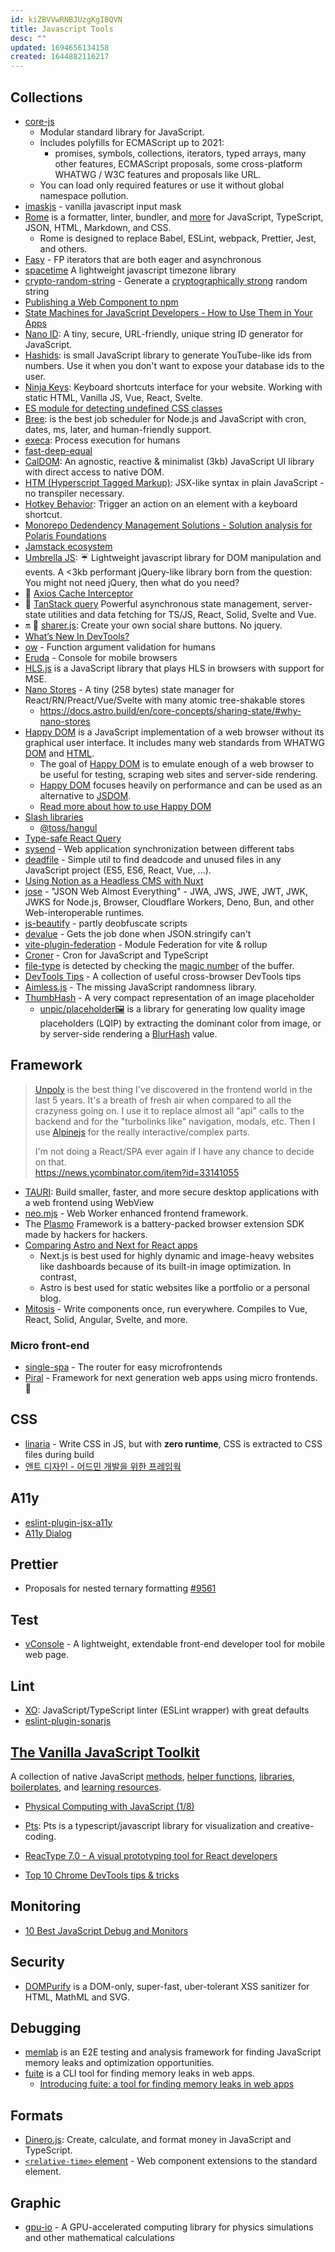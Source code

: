 ```yaml
---
id: kiZBVVwRNBJUzgKgIBQVN
title: Javascript Tools
desc: ""
updated: 1694656134158
created: 1644882116217
---
```


## Collections

- [core-js](https://github.com/zloirock/core-js)
  - Modular standard library for JavaScript.
  - Includes polyfills for ECMAScript up to 2021:
    - promises, symbols, collections, iterators, typed arrays, many other features, ECMAScript proposals, some cross-platform WHATWG / W3C features and proposals like URL.
  - You can load only required features or use it without global namespace pollution.
- [imaskjs](https://github.com/uNmAnNeR/imaskjs) - vanilla javascript input mask
- [Rome](https://github.com/rome/tools) is a formatter, linter, bundler, and [more](https://rome.tools/#philosophy) for JavaScript, TypeScript, JSON, HTML, Markdown, and CSS.
  - Rome is designed to replace Babel, ESLint, webpack, Prettier, Jest, and others.
- [Fasy](https://github.com/getify/fasy) - FP iterators that are both eager and asynchronous
- [spacetime](https://github.com/spencermountain/spacetime) A lightweight javascript timezone library
- [crypto-random-string](https://github.com/sindresorhus/crypto-random-string) - Generate a [cryptographically strong](https://en.wikipedia.org/wiki/Strong_cryptography) random string
- [Publishing a Web Component to npm](https://til.simonwillison.net/npm/publish-web-component)
- [State Machines for JavaScript Developers - How to Use Them in Your Apps](https://blog.openreplay.com/state-machines-for-javascript-developers-how-to-use-them-in-your-apps)
- [Nano ID](https://github.com/ai/nanoid): A tiny, secure, URL-friendly, unique string ID generator for JavaScript.
- [Hashids](https://github.com/niieani/hashids.js): is small JavaScript library to generate YouTube-like ids from numbers. Use it when you don't want to expose your database ids to the user.
- [Ninja Keys](https://github.com/ssleptsov/ninja-keys): Keyboard shortcuts interface for your website. Working with static HTML, Vanilla JS, Vue, React, Svelte.
- [ES module for detecting undefined CSS classes](https://gist.github.com/broofa/7e95aad7ea0f34655428cda9868e7fa3)
- [Bree](https://github.com/breejs/bree): is the best job scheduler for Node.js and JavaScript with cron, dates, ms, later, and human-friendly support.
- [execa](https://github.com/sindresorhus/execa): Process execution for humans
- [fast-deep-equal](https://github.com/epoberezkin/fast-deep-equal)
- [CalDOM](https://github.com/dumijay/CalDom): An agnostic, reactive & minimalist (3kb) JavaScript UI library with direct access to native DOM.
- [HTM (Hyperscript Tagged Markup)](https://github.com/developit/htm): JSX-like syntax in plain JavaScript - no transpiler necessary.
- [Hotkey Behavior](https://github.com/github/hotkey): Trigger an action on an element with a keyboard shortcut.
- [Monorepo Dedendency Management Solutions - Solution analysis for Polaris Foundations](https://docs.google.com/spreadsheets/d/1rxrRTlbNWiLVu-Q5IK7xh5O1FmWcjyAS2XN7jiPrhYM/edit#gid=595095741)
- [Jamstack ecosystem](https://cloudcannon.com/community/jamstack-ecosystem/)
- [Umbrella JS](https://github.com/franciscop/umbrella): ☔ Lightweight javascript library for DOM manipulation and events. A <3kb performant jQuery-like library born from the question: You might not need jQuery, then what do you need?
- 🚀 [Axios Cache Interceptor](https://axios-cache-interceptor.js.org/#/)
- 🤖 [TanStack query](https://github.com/TanStack/query) Powerful asynchronous state management, server-state utilities and data fetching for TS/JS, React, Solid, Svelte and Vue.
- 🔛 🔖 [sharer.js](https://github.com/ellisonleao/sharer.js): Create your own social share buttons. No jquery.
- [What’s New In DevTools?](https://www.smashingmagazine.com/2022/01/devtools-updates-2022/)
- [ow](https://github.com/sindresorhus/ow) - Function argument validation for humans
- [Eruda](https://github.com/liriliri/eruda) - Console for mobile browsers
- [HLS.js](https://github.com/video-dev/hls.js) is a JavaScript library that plays HLS in browsers with support for MSE.
- [Nano Stores](https://github.com/nanostores/nanostores) - A tiny (258 bytes) state manager for React/RN/Preact/Vue/Svelte with many atomic tree-shakable stores
  - https://docs.astro.build/en/core-concepts/sharing-state/#why-nano-stores
- [Happy DOM](https://github.com/capricorn86/happy-dom) is a JavaScript implementation of a web browser without its graphical user interface. It includes many web standards from WHATWG [DOM](https://dom.spec.whatwg.org/) and [HTML](https://html.spec.whatwg.org/multipage/).
  - The goal of [Happy DOM](https://github.com/capricorn86/happy-dom) is to emulate enough of a web browser to be useful for testing, scraping web sites and server-side rendering.
  - [Happy DOM](https://github.com/capricorn86/happy-dom) focuses heavily on performance and can be used as an alternative to [JSDOM](https://github.com/jsdom/jsdom).
  - [Read more about how to use Happy DOM](https://github.com/capricorn86/happy-dom/tree/master/packages/happy-dom)
- [Slash libraries](https://github.com/toss/slash)
  - [@toss/hangul](https://slash.page/libraries/common/hangul/readme.i18n/)
- [Type-safe React Query](https://tkdodo.eu/blog/type-safe-react-query)
- [sysend](https://github.com/jcubic/sysend.js) - Web application synchronization between different tabs
- [deadfile](https://github.com/M-Izadmehr/deadfile) - Simple util to find deadcode and unused files in any JavaScript project (ES5, ES6, React, Vue, ...).
- [Using Notion as a Headless CMS with Nuxt](https://dev.to/trentbrew/using-notion-as-a-headless-cms-with-nuxt-3mk)
- [jose](https://github.com/panva/jose) - "JSON Web Almost Everything" - JWA, JWS, JWE, JWT, JWK, JWKS for Node.js, Browser, Cloudflare Workers, Deno, Bun, and other Web-interoperable runtimes.
- [js-beautify](https://github.com/beautify-web/js-beautify) - partly deobfuscate scripts
- [devalue](https://github.com/Rich-Harris/devalue) - Gets the job done when JSON.stringify can't
- [vite-plugin-federation](https://github.com/originjs/vite-plugin-federation) - Module Federation for vite & rollup
- [Croner](https://github.com/Hexagon/croner) - Cron for JavaScript and TypeScript
- [file-type](https://github.com/sindresorhus/file-type) is detected by checking the [magic number](<https://en.wikipedia.org/wiki/Magic_number_(programming)#Magic_numbers_in_files>) of the buffer.
- [DevTools Tips](https://devtoolstips.org/) - A collection of useful cross-browser DevTools tips
- [Aimless.js](https://github.com/ChrisCavs/aimless.js) - The missing JavaScript randomness library.
- [ThumbHash](https://github.com/evanw/thumbhash) - A very compact representation of an image placeholder
  - [unpic/placeholder🖼️](https://github.com/ascorbic/unpic-placeholder) is a library for generating low quality image placeholders (LQIP) by extracting the dominant color from image, or by server-side rendering a [BlurHash](https://blurha.sh/) value.

## Framework

> [Unpoly](https://demo.unpoly.com/) is the best thing I've discovered in the frontend world in the last 5 years. It's a breath of fresh air when compared to all the crazyness going on.
> I use it to replace almost all "api" calls to the backend and for the "turbolinks like" navigation, modals, etc. Then I use [Alpinejs](https://alpinejs.dev/) for the really interactive/complex parts.
>
> I'm not doing a React/SPA ever again if I have any chance to decide on that.  
> https://news.ycombinator.com/item?id=33141055

- [TAURI](https://github.com/tauri-apps/tauri): Build smaller, faster, and more secure desktop applications with a web frontend using WebView
- [neo.mjs](https://github.com/neomjs/neo) - Web Worker enhanced frontend framework.
- The [Plasmo](https://github.com/PlasmoHQ/plasmo) Framework is a battery-packed browser extension SDK made by hackers for hackers.
- [Comparing Astro and Next for React apps](https://blog.openreplay.com/comparing-astro-and-next-for-react-apps)
  - Next.js is best used for highly dynamic and image-heavy websites like dashboards because of its built-in image optimization. In contrast,
  - Astro is best used for static websites like a portfolio or a personal blog.
- [Mitosis](https://github.com/BuilderIO/mitosis) - Write components once, run everywhere. Compiles to Vue, React, Solid, Angular, Svelte, and more.

### Micro front-end

- [single-spa](https://github.com/single-spa/single-spa) - The router for easy microfrontends
- [Piral](https://github.com/smapiot/piral) - Framework for next generation web apps using micro frontends. 🚀

## CSS

- [linaria](https://github.com/callstack/linaria) - Write CSS in JS, but with **zero runtime**, CSS is extracted to CSS files during build
- [앤트 디자인 - 어드민 개발을 위한 프레임웍](https://jeonghwan-kim.github.io/2018/10/13/ant-design-101.html)

## A11y

- [eslint-plugin-jsx-a11y](https://github.com/jsx-eslint/eslint-plugin-jsx-a11y)
- [A11y Dialog](https://github.com/KittyGiraudel/a11y-dialog)

## Prettier

- Proposals for nested ternary formatting [#9561](https://github.com/prettier/prettier/issues/9561)

## Test

- [vConsole](https://github.com/Tencent/vConsole) - A lightweight, extendable front-end developer tool for mobile web page.

## Lint

- [XO](https://github.com/xojs/xo): JavaScript/TypeScript linter (ESLint wrapper) with great defaults
- [eslint-plugin-sonarjs](https://github.com/SonarSource/eslint-plugin-sonarjs)

## [The Vanilla JavaScript Toolkit](https://vanillajstoolkit.com/)

A collection of native JavaScript [methods](https://vanillajstoolkit.com/reference), [helper functions](https://vanillajstoolkit.com/helpers), [libraries](https://vanillajstoolkit.com/libraries), [boilerplates](boilerplates), and [learning resources](https://vanillajstoolkit.com/resources).

- [Physical Computing with JavaScript (1/8)](https://javascript.plainenglish.io/physical-computing-with-javascript-1-8-lets-get-started-642a9954adb2)

- [Pts](https://github.com/williamngan/pts): Pts is a typescript/javascript library for visualization and creative-coding.

- [ReacType 7.0 - A visual prototyping tool for React developers](https://reactype.io/#reactype7)

- [Top 10 Chrome DevTools tips & tricks](https://areknawo.com/top-10-chrome-devtools-tips-tricks/)

## Monitoring

- [10 Best JavaScript Debug and Monitors](https://www.netadmintools.com/best-javascript-debug-and-monitors/)

## Security

- [DOMPurify](https://github.com/cure53/DOMPurify) is a DOM-only, super-fast, uber-tolerant XSS sanitizer for HTML, MathML and SVG.

## Debugging

- [memlab](https://github.com/facebookincubator/memlab) is an E2E testing and analysis framework for finding JavaScript memory leaks and optimization opportunities.
- [fuite](https://github.com/nolanlawson/fuite) is a CLI tool for finding memory leaks in web apps.
  - [Introducing fuite: a tool for finding memory leaks in web apps](https://nolanlawson.com/2021/12/17/introducing-fuite-a-tool-for-finding-memory-leaks-in-web-apps/)

## Formats

- [Dinero.js](https://github.com/dinerojs/dinero.js): Create, calculate, and format money in JavaScript and TypeScript.
- [`<relative-time>` element](https://github.com/github/relative-time-element) - Web component extensions to the standard <time> element.

## Graphic

- [gpu-io](https://apps.amandaghassaei.com/gpu-io/examples/) - A GPU-accelerated computing library for physics simulations and other mathematical calculations
